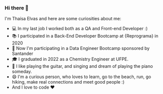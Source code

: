 ### Hi there 👋

<!--
**elvasthaisa/elvasthaisa** is a ✨ _special_ ✨ repository because its `README.md` (this file) appears on your GitHub profile.


- 👯 I’m looking to collaborate on ...
- 🤔 I’m looking for help with ...
- 💬 Ask me about ...
- 📫 How to reach me: ...
- 😄 Pronouns: ...
- ⚡ Fun fact: ...
-->

I'm Thaísa Elvas and here are some curiosities about me:

- 💻 In my last job I worked both as a QA and Front-end Developer :)
- 📚 I participated in a Back-End Developer Bootcamp at {Reprograma} in 2020
- 🎲 Now I'm participating in a Data Engineer Bootcamp sponsored by Santander
- :mortar_board: I graduated in 2022 as a Chemistry Engineer at UFPE.
- 🎵 I like playing the guitar, and singing and dream of playing the piano someday.
- 😄 I'm a curious person, who loves to learn, go to the beach, run, go hiking, make real connections and meet good people :)
- And I love to code ❤️ 
